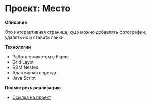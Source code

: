 # Проект: Место

**Описание**

Это интерактивная страница, куда можно добавлять фотографии, удалять их и ставить лайки.

**Технологии**

* Работа с макетом в Figma
* Grid Layot
* БЭМ Nested
* Адаптивная верстка
* Java Script

**Посмотреть реализацию**

* [Ссылка на проект](https://daryavita.github.io/mesto/)
